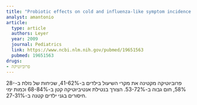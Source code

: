 ```yaml
---
title: "Probiotic effects on cold and influenza-like symptom incidence and duration in children"
analyst: amantonio
article:
  type: article
  authors: Leyer
  year: 2009
  journal: Pediatrics
  link: https://www.ncbi.nlm.nih.gov/pubmed/19651563
  pubmed: 19651563
drugs:
- פרוביוטיקה
---
```


פרוביוטיקה מקטינה את מקרי השיעול בילדים ב-41-62%, שכיחות של נזלת ב-28-58%, חום גבוה ב-53-72%. הצורך בנטילת אנטיביוטיקה קטן ב-68-84% וכמות ימי חיסורים בגני ילדים קטנה ב-27-31%.
